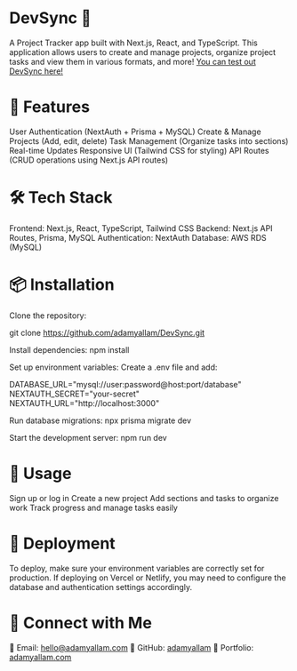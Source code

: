 # DevSync 📌
A Project Tracker app built with Next.js, React, and TypeScript. This application allows users to create and manage projects, organize project tasks and view them in various formats, and more! [You can test out DevSync here!](https://devsync.adamyallam.com/)

# 🚀 Features
User Authentication (NextAuth + Prisma + MySQL)
Create & Manage Projects (Add, edit, delete)
Task Management (Organize tasks into sections)
Real-time Updates
Responsive UI (Tailwind CSS for styling)
API Routes (CRUD operations using Next.js API routes)

# 🛠️ Tech Stack
Frontend: Next.js, React, TypeScript, Tailwind CSS
Backend: Next.js API Routes, Prisma, MySQL
Authentication: NextAuth
Database: AWS RDS (MySQL)

# 📦 Installation
Clone the repository:

git clone https://github.com/adamyallam/DevSync.git

Install dependencies:
npm install

Set up environment variables:
Create a .env file and add:

DATABASE_URL="mysql://user:password@host:port/database"
NEXTAUTH_SECRET="your-secret"
NEXTAUTH_URL="http://localhost:3000"

Run database migrations:
npx prisma migrate dev

Start the development server:
npm run dev

# 🔧 Usage
Sign up or log in
Create a new project
Add sections and tasks to organize work
Track progress and manage tasks easily

# 🚀 Deployment
To deploy, make sure your environment variables are correctly set for production. If deploying on Vercel or Netlify, you may need to configure the database and authentication settings accordingly.

# 🔗 Connect with Me
📧 Email: hello@adamyallam.com
🐙 GitHub: [adamyallam](https://github.com/adamyallam)
🚀 Portfolio: [adamyallam.com](https://adamyallam.com/)

